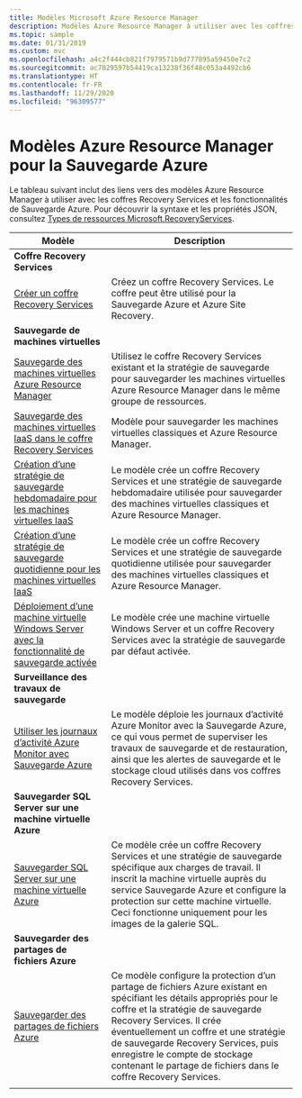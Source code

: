 ```yaml
---
title: Modèles Microsoft Azure Resource Manager
description: Modèles Azure Resource Manager à utiliser avec les coffres Recovery Services et les fonctionnalités de Sauvegarde Azure
ms.topic: sample
ms.date: 01/31/2019
ms.custom: mvc
ms.openlocfilehash: a4c2f444cb821f7979571b9d777895a59450e7c2
ms.sourcegitcommit: ac7029597b54419ca13238f36f48c053a4492cb6
ms.translationtype: HT
ms.contentlocale: fr-FR
ms.lasthandoff: 11/29/2020
ms.locfileid: "96309577"
---
```

# <a name="azure-resource-manager-templates-for-azure-backup"></a>Modèles Azure Resource Manager pour la Sauvegarde Azure

Le tableau suivant inclut des liens vers des modèles Azure Resource Manager à utiliser avec les coffres Recovery Services et les fonctionnalités de Sauvegarde Azure. Pour découvrir la syntaxe et les propriétés JSON, consultez [Types de ressources Microsoft.RecoveryServices](/azure/templates/microsoft.recoveryservices/allversions).

| Modèle | Description |
|---|---|
|**Coffre Recovery Services** | |
| [Créer un coffre Recovery Services](https://github.com/Azure/azure-quickstart-templates/tree/master/101-recovery-services-vault-create)| Créez un coffre Recovery Services. Le coffre peut être utilisé pour la Sauvegarde Azure et Azure Site Recovery. |
|**Sauvegarde de machines virtuelles**| |
| [Sauvegarde des machines virtuelles Azure Resource Manager](https://github.com/Azure/azure-quickstart-templates/tree/master/101-recovery-services-backup-vms) | Utilisez le coffre Recovery Services existant et la stratégie de sauvegarde pour sauvegarder les machines virtuelles Azure Resource Manager dans le même groupe de ressources.|
| [Sauvegarde des machines virtuelles IaaS dans le coffre Recovery Services](https://github.com/Azure/azure-quickstart-templates/tree/master/201-recovery-services-backup-classic-resource-manager-vms) | Modèle pour sauvegarder les machines virtuelles classiques et Azure Resource Manager. |
| [Création d’une stratégie de sauvegarde hebdomadaire pour les machines virtuelles IaaS](https://github.com/Azure/azure-quickstart-templates/tree/master/101-recovery-services-weekly-backup-policy-create) | Le modèle crée un coffre Recovery Services et une stratégie de sauvegarde hebdomadaire utilisée pour sauvegarder des machines virtuelles classiques et Azure Resource Manager.|
| [Création d’une stratégie de sauvegarde quotidienne pour les machines virtuelles IaaS](https://github.com/Azure/azure-quickstart-templates/tree/master/101-recovery-services-daily-backup-policy-create) | Le modèle crée un coffre Recovery Services et une stratégie de sauvegarde quotidienne utilisée pour sauvegarder des machines virtuelles classiques et Azure Resource Manager.|
| [Déploiement d’une machine virtuelle Windows Server avec la fonctionnalité de sauvegarde activée](https://github.com/Azure/azure-quickstart-templates/tree/master/101-recovery-services-create-vm-and-configure-backup) | Le modèle crée une machine virtuelle Windows Server et un coffre Recovery Services avec la stratégie de sauvegarde par défaut activée.|
|**Surveillance des travaux de sauvegarde** |  |
| [Utiliser les journaux d’activité Azure Monitor avec Sauvegarde Azure](https://github.com/Azure/azure-quickstart-templates/tree/master/101-backup-oms-monitoring) | Le modèle déploie les journaux d’activité Azure Monitor avec la Sauvegarde Azure, ce qui vous permet de superviser les travaux de sauvegarde et de restauration, ainsi que les alertes de sauvegarde et le stockage cloud utilisés dans vos coffres Recovery Services.|  
|**Sauvegarder SQL Server sur une machine virtuelle Azure** |  |
| [Sauvegarder SQL Server sur une machine virtuelle Azure](https://github.com/Azure/azure-quickstart-templates/tree/master/101-recovery-services-vm-workload-backup) | Ce modèle crée un coffre Recovery Services et une stratégie de sauvegarde spécifique aux charges de travail. Il inscrit la machine virtuelle auprès du service Sauvegarde Azure et configure la protection sur cette machine virtuelle. Ceci fonctionne uniquement pour les images de la galerie SQL. |
|**Sauvegarder des partages de fichiers Azure** |  |
| [Sauvegarder des partages de fichiers Azure](https://github.com/Azure/azure-quickstart-templates/tree/master/101-recovery-services-backup-file-share) | Ce modèle configure la protection d’un partage de fichiers Azure existant en spécifiant les détails appropriés pour le coffre et la stratégie de sauvegarde Recovery Services. Il crée éventuellement un coffre et une stratégie de sauvegarde Recovery Services, puis enregistre le compte de stockage contenant le partage de fichiers dans le coffre Recovery Services. |
|   |   |
